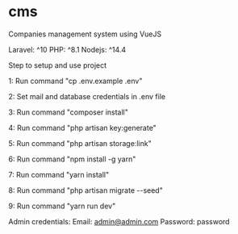# cms
Companies management system using VueJS

Laravel: ^10
PHP: ^8.1
Nodejs: ^14.4

Step to setup and use project

1: Run command "cp .env.example .env"

2: Set mail and database credentials in .env file

3: Run command "composer install"

4: Run command "php artisan key:generate"

5: Run command "php artisan storage:link"

6: Run command "npm install -g yarn"

7: Run command "yarn install"

8: Run command "php artisan migrate --seed"

9: Run command "yarn run dev"

Admin credentials:
Email: admin@admin.com
Password: password
